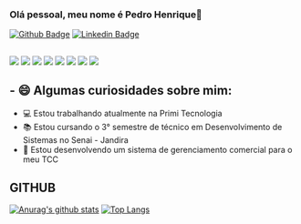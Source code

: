 ### Olá pessoal, meu nome é Pedro Henrique👋

[![Github Badge](https://img.shields.io/badge/-Github-000?style=flat-square&logo=Github&logoColor=white&link=https://github.com/pedroHen14)](https://github.com/pedroHen14)
[![Linkedin Badge](https://img.shields.io/badge/-LinkedIn-blue?style=flat-square&logo=Linkedin&logoColor=white&link=https://www.linkedin.com/in/pedro-henrique-silva-santos-3709b51ba/)](https://www.linkedin.com/in/pedro-henrique-silva-santos-3709b51ba/)

##
![](https://img.shields.io/badge/‎-Linux-E95420?logo=linux&logoColor=white&style=plastic)
![](https://img.shields.io/badge/‎-JavaScript-F7DF1E?logo=javascript&logoColor=white&style=plastic)
![](https://img.shields.io/badge/‎-HTML-CC342D?logo=html5&logoColor=white&style=plastic)
![](https://img.shields.io/badge/‎-CSS-1572B6?logo=css3&logoColor=white&style=plastic)
![](https://img.shields.io/badge/‎-NodeJS-339933?logo=Node.js&logoColor=white&style=plastic)
![](https://img.shields.io/badge/‎-Git-F05032?logo=git&logoColor=white&style=plastic)
![](https://img.shields.io/badge/‎-GitHub-181717?logo=github&logoColor=white&style=plastic)
![](https://img.shields.io/badge/‎-VS%20Code-007ACC?logo=visual-studio-code&logoColor=white&style=plastic)

## - 😄 Algumas curiosidades sobre mim: 

- 💻 Estou trabalhando atualmente na Primi Tecnologia
- 📚 Estou cursando o 3° semestre de técnico em Desenvolvimento de Sistemas no Senai - Jandira
- 🚀 Estou desenvolvendo um sistema de gerenciamento comercial para o meu TCC

## GITHUB
[![Anurag's github stats](https://github-readme-stats.vercel.app/api?username=pedroHen14&hide=issues&show_icons=true&title_color=61dafb&text_color=FFFFFF&icon_color=61dafb&bg_color=20232a)](https://github.com/anuraghazra/github-readme-stats)
[![Top Langs](https://github-readme-stats.vercel.app/api/top-langs/?username=pedroHen14&layout=compact&title_color=61dafb&text_color=FFFFFF&icon_color=61dafb&bg_color=20232a)](https://github.com/anuraghazra/github-readme-stats)
